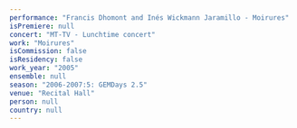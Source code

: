 ```yaml
---
performance: "Francis Dhomont and Inés Wickmann Jaramillo - Moirures"
isPremiere: null
concert: "MT-TV - Lunchtime concert"
work: "Moirures"
isCommission: false
isResidency: false
work_year: "2005"
ensemble: null
season: "2006-2007:5: GEMDays 2.5"
venue: "Recital Hall"
person: null
country: null
---
```


